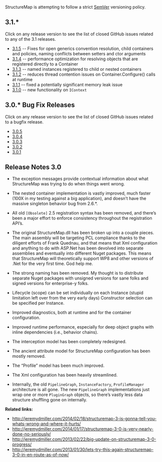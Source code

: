 <!--Title: Release Notes-->
<!--Url: release-notes-->

StructureMap is attempting to follow a strict [SemVer](http://semver.org) versioning policy.

## 3.1.*

Click on any release version to see the list of closed GitHub issues related to any of the 3.1 releases.

* [3.1.5](https://github.com/structuremap/structuremap/issues?q=is%3Aissue+milestone%3A3.1.5+is%3Aclosed) -- Fixes for open generics convention resolution, child containers and policies, naming conflicts between setters and ctor arguments
* [3.1.4](https://github.com/structuremap/structuremap/issues?q=is%3Aissue+milestone%3A3.1.4+is%3Aclosed) -- performance optimization for resolving objects that are registered directly to a Container
* [3.1.3](https://github.com/structuremap/structuremap/issues?q=is%3Aissue+milestone%3A3.1.3+is%3Aclosed) -- named instances registered to child or nested containers
* [3.1.2](https://github.com/structuremap/structuremap/issues?q=is%3Aissue+milestone%3A3.1.2+is%3Aclosed) -- reduces thread contention issues on Container.Configure() calls at runtime
* [3.1.1](https://github.com/structuremap/structuremap/issues?q=is%3Aissue+milestone%3A3.1.1+is%3Aclosed) -- fixed a potentially significant memory  leak issue
* [3.1.0](https://github.com/structuremap/structuremap/issues?q=is%3Aissue+milestone%3A3.1.0+is%3Aclosed) -- new functionality on `IContext`


## 3.0.* Bug Fix Releases

Click on any release version to see the list of closed GitHub issues related to a bugfix release.

* [3.0.5](https://github.com/structuremap/structuremap/issues?q=is%3Aissue+milestone%3A3.0.5+is%3Aclosed)
* [3.0.4](https://github.com/structuremap/structuremap/issues?q=is%3Aissue+milestone%3A3.0.4+is%3Aclosed)
* [3.0.3](https://github.com/structuremap/structuremap/issues?q=is%3Aissue+milestone%3A3.0.3+is%3Aclosed)
* [3.0.2](https://github.com/structuremap/structuremap/issues?q=is%3Aissue+milestone%3A3.0.2+is%3Aclosed)
* [3.0.1](https://github.com/structuremap/structuremap/issues?q=is%3Aissue+milestone%3A3.0.1+is%3Aclosed)

## Release Notes 3.0

- The exception messages provide contextual information about what StructureMap was trying to do when things went wrong.

- The nested container implementation is vastly improved, much faster (100X in my testing against a big application), and doesn’t have the massive singleton behavior bug from 2.6.*.

- All old `[Obsolete]` 2.5 registration syntax has been removed, and there’s been a major effort to enforce consistency throughout the registration API’s.

- The original StructureMap.dll has been broken up into a couple pieces.  The main assembly will be targeting PCL compliance thanks to the diligent efforts of Frank Quednau, and that means that Xml configuration and anything to do with ASP.Net has been devolved into separate assemblies and eventually into different Nuget packages.  This means that StructureMap will theoretically support WP8 and other versions of .Net for the very first time.  God help me.

- The strong naming has been removed.  My thought is to distribute separate Nuget packages with unsigned versions for sane folks and signed versions for enterprise-y folks.

- Lifecycle (scope) can be set individually on each Instance (stupid limitation left over from the very early days)
Constructor selection can be specified per Instance.

- Improved diagnostics, both at runtime and for the container configuration.

- Improved runtime performance, especially for deep object graphs with inline dependencies (i.e., <ProjectLink name="FubuMVC"/> behavior chains).

- The interception model has been completely redesigned.

- The ancient attribute model for StructureMap configuration has been mostly removed.

- The “Profile” model has been much improved.

- The Xml configuration has been heavily streamlined.

- Internally, the old `PipelineGraph`, `InstanceFactory`, `ProfileManager` architecture is all gone. The new `PipelineGraph` implementations just wrap one or more `PluginGraph` objects, so there’s vastly less data structure shuffling gone on internally.

**Related links:**

- http://jeremydmiller.com/2014/02/18/structuremap-3-is-gonna-tell-you-whats-wrong-and-where-it-hurts/
- http://jeremydmiller.com/2014/01/17/structuremap-3-0-is-very-nearly-done-no-seriously/
- http://jeremydmiller.com/2013/02/22/big-update-on-structuremap-3-0-progress/
- http://jeremydmiller.com/2013/01/30/lets-try-this-again-structuremap-3-0-in-en-route-as-of-now/

